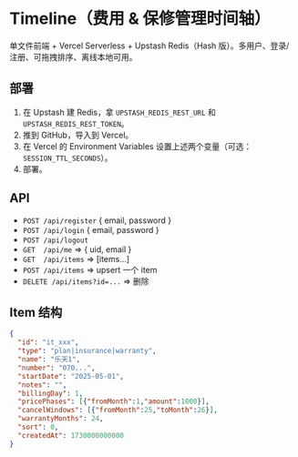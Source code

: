 # Timeline（费用 & 保修管理时间轴）

单文件前端 + Vercel Serverless + Upstash Redis（Hash 版）。多用户、登录/注册、可拖拽排序、离线本地可用。

## 部署
1. 在 Upstash 建 Redis，拿 `UPSTASH_REDIS_REST_URL` 和 `UPSTASH_REDIS_REST_TOKEN`。
2. 推到 GitHub，导入到 Vercel。
3. 在 Vercel 的 Environment Variables 设置上述两个变量（可选：`SESSION_TTL_SECONDS`）。
4. 部署。

## API
- `POST /api/register` { email, password }
- `POST /api/login` { email, password }
- `POST /api/logout`
- `GET  /api/me` => { uid, email }
- `GET  /api/items` => [items...]
- `POST /api/items` => upsert 一个 item
- `DELETE /api/items?id=...` => 删除

## Item 结构
```json
{
  "id": "it_xxx",
  "type": "plan|insurance|warranty",
  "name": "乐天1",
  "number": "070...",
  "startDate": "2025-05-01",
  "notes": "",
  "billingDay": 1,
  "pricePhases": [{"fromMonth":1,"amount":1000}],
  "cancelWindows": [{"fromMonth":25,"toMonth":26}],
  "warrantyMonths": 24,
  "sort": 0,
  "createdAt": 1730000000000
}
```
